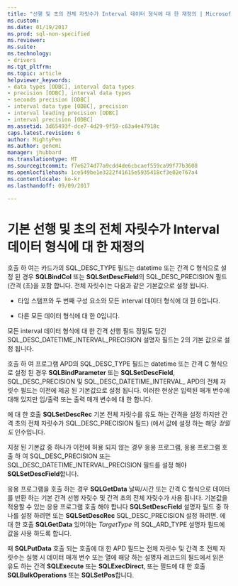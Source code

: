 ```yaml
---
title: "선행 및 초의 전체 자릿수가 Interval 데이터 형식에 대 한 재정의 | Microsoft Docs"
ms.custom: 
ms.date: 01/19/2017
ms.prod: sql-non-specified
ms.reviewer: 
ms.suite: 
ms.technology:
- drivers
ms.tgt_pltfrm: 
ms.topic: article
helpviewer_keywords:
- data types [ODBC], interval data types
- precision [ODBC], interval data types
- seconds precision [ODBC]
- interval data type [ODBC], precision
- interval leading precision [ODBC]
- interval precision [ODBC]
ms.assetid: 3d65493f-dce7-4d29-9f59-c63a4e47918c
caps.latest.revision: 6
author: MightyPen
ms.author: genemi
manager: jhubbard
ms.translationtype: MT
ms.sourcegitcommit: f7e6274d77a9cdd4de6cbcaef559ca99f77b3608
ms.openlocfilehash: 1ce549be1e3222f41615e5935418cf3e02e767a4
ms.contentlocale: ko-kr
ms.lasthandoff: 09/09/2017

---
```

# <a name="overriding-default-leading-and-seconds-precision-for-interval-data-types"></a>기본 선행 및 초의 전체 자릿수가 Interval 데이터 형식에 대 한 재정의
호출 하 여는 카드가의 SQL_DESC_TYPE 필드는 datetime 또는 간격 C 형식으로 설정 된 경우 **SQLBindCol** 또는 **SQLSetDescField**의 SQL_DESC_PRECISION 필드 (간격 (초)을 포함 합니다. 전체 자릿수)는 다음과 같은 기본값으로 설정 됩니다.  
  
-   타임 스탬프와 두 번째 구성 요소와 모든 interval 데이터 형식에 대 한 6입니다.  
  
-   다른 모든 데이터 형식에 대 한 0입니다.  
  
 모든 interval 데이터 형식에 대 한 간격 선행 필드 정밀도 담긴 SQL_DESC_DATETIME_INTERVAL_PRECISION 설명자 필드는 2의 기본 값으로 설정 됩니다.  
  
 호출 하 여 프로그램 APD의 SQL_DESC_TYPE 필드는 datetime 또는 간격 C 형식으로 설정 된 경우 **SQLBindParameter** 또는 **SQLSetDescField**, SQL_DESC_PRECISION 및 SQL_DESC_DATETIME_INTERVAL_ APD의 전체 자릿수 필드는 이전에 제공 된 기본값으로 설정 됩니다. 이러한 현상은 입력된 매개 변수에 대해 있지만 입/출력 또는 출력 매개 변수에 대 한 합니다.  
  
 에 대 한 호출 **SQLSetDescRec** 기본 전체 자릿수를 유도 하는 간격을 설정 하지만 간격 초의 전체 자릿수가 SQL_DESC_PRECISION 필드) (에서 값에 설정 하는 해당 *정밀도* 인수입니다.  
  
 지정 된 기본값 중 하나가 이전에 허용 되지 않는 경우 응용 프로그램, 응용 프로그램 호출 하 여 SQL_DESC_PRECISION 또는 SQL_DESC_DATETIME_INTERVAL_PRECISION 필드를 설정 해야 **SQLSetDescField**합니다.  
  
 응용 프로그램을 호출 하는 경우 **SQLGetData** 날짜/시간 또는 간격 C 형식으로 데이터를 반환 하는 기본 간격 선행 자릿수 및 간격 초의 전체 자릿수가 사용 됩니다. 기본값을 적용할 수 있는 응용 프로그램 호출 해야 합니다 **SQLSetDescField** 설명자 필드 중 하나를 설정 하려면 또는 **SQLSetDescRec** SQL_DESC_PRECISION 설정 하려면. 에 대 한 호출 **SQLGetData** 있어야는 *TargetType* 의 SQL_ARD_TYPE 설명자 필드에 값을 사용 하도록 합니다.  
  
 때 **SQLPutData** 호출 되는 호출에 대 한 APD 필드는 전체 자릿수 및 간격 초 전체 자릿수는 실행 시 데이터 매개 변수 또는 열에 해당 하는 설명자 레코드의 필드에서 읽은 유도 하는 간격 **SQLExecute** 또는 **SQLExecDirect**, 또는 필드에 대 한 호출 **SQLBulkOperations** 또는 **SQLSetPos**합니다.
